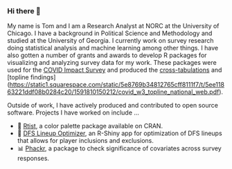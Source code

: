 ### Hi there 👋

My name is Tom and I am a Research Analyst at NORC at the University of Chicago. I have a background in Political Science and Methodology and studied at the University of Georgia. I currently work on survey research doing statistical analysis and machine learning among other things. I have also gotten a number of grants and awards to develop R packages for visualizing and analyzing survey data for my work. These packages were used for the [COVID Impact Survey](https://www.covid-impact.org/) and produced the [cross-tabulations](https://www.covid-impact.org/cross-tabulations) and [topline findings] (https://static1.squarespace.com/static/5e8769b34812765cff8111f7/t/5ee11863221ddf08b0284c20/1591810150212/covid_w3_topline_national_web.pdf).

Outside of work, I have actively produced and contributed to open source software. Projects I have worked on include ...

- 🎨 [Rtist](https://cran.r-project.org/web/packages/rtist/index.html), a color palette package available on CRAN. 
- 🏈 [DFS Lineup Optimizer](https://tomasokal.shinyapps.io/dfsoptimizer/), an R-Shiny app for optimization of DFS lineups that allows for player inclusions and exclusions.
- 📊 [Phackr](https://github.com/tomasokal/phackr), a package to check significance of covariates across survey responses.
